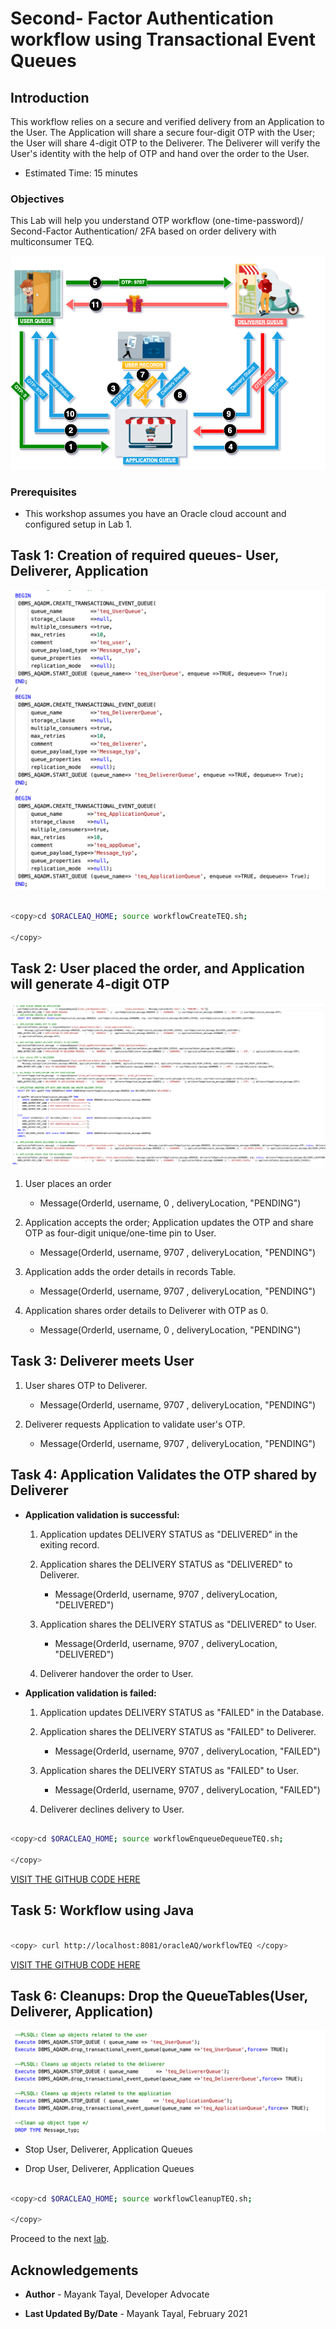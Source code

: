 # Second- Factor Authentication workflow using Transactional Event Queues

## Introduction

This workflow relies on a secure and verified delivery from an Application to the User. The Application will share a secure four-digit OTP with the User; the User will share 4-digit OTP to the Deliverer. The Deliverer will verify the User's identity with the help of OTP and hand over the order to the User.

- Estimated Time: 15 minutes

### Objectives

This Lab will help you understand OTP workflow (one-time-password)/ Second-Factor Authentication/ 2FA based on order delivery with multiconsumer TEQ.

![workflow](./images/Workflow.png " ")

### Prerequisites

- This workshop assumes you have an Oracle cloud account and configured setup in Lab 1.

## Task 1: Creation of required queues- User, Deliverer, Application

![createWoekflow queues](./images/workflow-create-teq.png " ")

```bash

<copy>cd $ORACLEAQ_HOME; source workflowCreateTEQ.sh;

</copy>

```

## Task 2: User placed the order, and Application will generate 4-digit OTP

![workflowTEQ](./images/workflow-teq.png " ")

  1. User places an order

      - Message(OrderId, username,  0   , deliveryLocation, "PENDING")

  2. Application accepts the order; Application updates the OTP and share OTP as four-digit unique/one-time pin to User.

      - Message(OrderId, username, 9707 , deliveryLocation, "PENDING")

  3. Application adds the order details in records Table.

      - Message(OrderId, username, 9707 , deliveryLocation, "PENDING")

  4. Application shares order details to Deliverer with OTP as 0.

      - Message(OrderId, username,   0  , deliveryLocation, "PENDING")

## Task 3: Deliverer meets User

  1. User shares OTP to Deliverer.

      - Message(OrderId, username, 9707 , deliveryLocation, "PENDING")

  2. Deliverer requests Application to validate user's OTP.

      - Message(OrderId, username, 9707 , deliveryLocation, "PENDING")

## Task 4: Application Validates the OTP shared by Deliverer

- **Application validation is successful:**

    1. Application updates DELIVERY STATUS as "DELIVERED" in the exiting record.

    2. Application shares the DELIVERY STATUS as "DELIVERED" to Deliverer.

        - Message(OrderId, username, 9707 , deliveryLocation, "DELIVERED")

    3. Application shares the DELIVERY STATUS as "DELIVERED" to User.

        - Message(OrderId, username, 9707 , deliveryLocation, "DELIVERED")

    4. Deliverer handover the order to User.

- **Application validation is failed:**

    1. Application updates DELIVERY STATUS as "FAILED" in the Database.

    2. Application shares the DELIVERY STATUS as "FAILED" to Deliverer.

        - Message(OrderId, username, 9707 , deliveryLocation, "FAILED")

    3. Application shares the DELIVERY STATUS as "FAILED" to User.

        - Message(OrderId, username, 9707 , deliveryLocation, "FAILED")

    4. Deliverer declines delivery to User.

```bash

<copy>cd $ORACLEAQ_HOME; source workflowEnqueueDequeueTEQ.sh;

</copy>

```

[VISIT THE GITHUB CODE HERE](https://github.com/oracle/microservices-datadriven/tree/main/workshops/oracleAQ)

## Task 5: Workflow using Java

```bash

<copy> curl http://localhost:8081/oracleAQ/workflowTEQ </copy>

```

[VISIT THE GITHUB CODE HERE](https://github.com/oracle/microservices-datadriven/tree/main/workshops/oracleAQ/aqJava/src/main/java/com/examples/workflowTEQ/WorkflowTEQ.java)

## Task 6: Cleanups: Drop the QueueTables(User, Deliverer, Application)

![cleanupWorkflow](./images/workflow-cleanup-teq.png " ")

- Stop User, Deliverer, Application Queues

- Drop User, Deliverer, Application Queues

```bash

<copy>cd $ORACLEAQ_HOME; source workflowCleanupTEQ.sh;

</copy>

```

Proceed to the next [lab](#next).

## Acknowledgements

- **Author** - Mayank Tayal, Developer Advocate

- **Last Updated By/Date** - Mayank Tayal, February 2021
